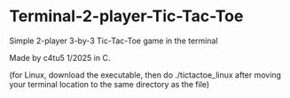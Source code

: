 # Terminal-2-player-Tic-Tac-Toe
Simple 2-player 3-by-3 Tic-Tac-Toe game in the terminal

Made by c4tu5 1/2025 in C.

(for Linux, download the executable, then do ./tictactoe_linux after moving your terminal location to the same directory as the file)
